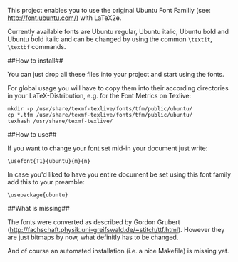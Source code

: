 This project enables you to use the original Ubuntu Font Familiy (see: http://font.ubuntu.com/) with LaTeX2e.

Currently available fonts are Ubuntu regular, Ubuntu italic, Ubuntu bold and Ubuntu bold italic and can be changed by using the common <code>\\textit</code>, <code>\\textbf</code> commands.

##How to install##

You can just drop all these files into your project and start using the fonts.

For global usage you will have to copy them into their according directories in your LaTeX-Distribution, e.g. for the Font Metrics on Texlive:

	mkdir -p /usr/share/texmf-texlive/fonts/tfm/public/ubuntu/
	cp *.tfm /usr/share/texmf-texlive/fonts/tfm/public/ubuntu/
	texhash /usr/share/texmf-texlive/

##How to use##

If you want to change your font set mid-in your document just write:

	\usefont{T1}{ubuntu}{m}{n}

In case you'd liked to have you entire document be set using this font family add this to your preamble:

	\usepackage{ubuntu}

##What is missing##

The fonts were converted as described by Gordon Grubert (http://fachschaft.physik.uni-greifswald.de/~stitch/ttf.html). However they are just bitmaps by now, what definitly has to be changed.

And of course an automated installation (i.e. a nice Makefile) is missing yet.


